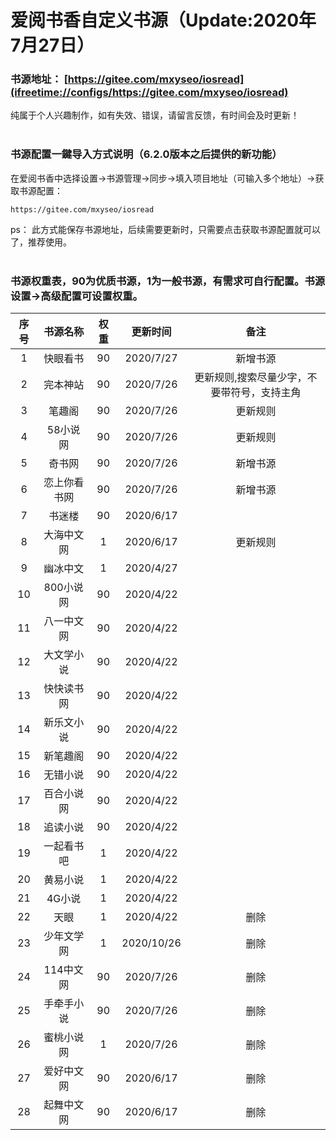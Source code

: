 # 爱阅书香自定义书源（Update:2020年7月27日）

### 书源地址： **[https://gitee.com/mxyseo/iosread](ifreetime://configs/https://gitee.com/mxyseo/iosread)** ###

纯属于个人兴趣制作，如有失效、错误，请留言反馈，有时间会及时更新！<br/><br/>

### 书源配置一鍵导入方式说明（6.2.0版本之后提供的新功能）
在爱阅书香中选择设置→书源管理→同步→填入项目地址（可输入多个地址）→获取书源配置：

```markup
https://gitee.com/mxyseo/iosread
```
ps：
此方式能保存书源地址，后续需要更新时，只需要点击获取书源配置就可以了，推荐使用。<br/><br/>

### 书源权重表，90为优质书源，1为一般书源，有需求可自行配置。书源设置→高级配置可设置权重。<br/>
|序号|书源名称|权重|更新时间|备注|
|:-----:|:-----:|:-----:|:-----:|:-----:|
|1|快眼看书|90|2020/7/27|新增书源|
|2|完本神站|90|2020/7/26|更新规则,搜索尽量少字，不要带符号，支持主角|
|3|笔趣阁|90|2020/7/26|更新规则|
|4|58小说网|90|2020/7/26|更新规则|
|5|奇书网|90|2020/7/26|新增书源|
|6|恋上你看书网|90|2020/7/26|新增书源|
|7|书迷楼|90|2020/6/17||
|8|大海中文网|1|2020/6/17|更新规则|
|9|幽冰中文|1|2020/4/27||
|10|800小说网|90|2020/4/22||
|11|八一中文网|90|2020/4/22||
|12|大文学小说|90|2020/4/22||
|13|快快读书网|90|2020/4/22||
|14|新乐文小说|90|2020/4/22||
|15|新笔趣阁|90|2020/4/22||
|16|无错小说|90|2020/4/22||
|17|百合小说网|90|2020/4/22||
|18|追读小说|90|2020/4/22||
|19|一起看书吧|1|2020/4/22||
|20|黄易小说|1|2020/4/22||
|21|4G小说|1|2020/4/22||
|22|天眼|1|2020/4/22|删除|
|23|少年文学网|1|2020/10/26|删除|
|24|114中文网|90|2020/7/26|删除|
|25|手牵手小说|90|2020/7/26|删除|
|26|蜜桃小说网|1|2020/7/26|删除|
|27|爱好中文网|90|2020/6/17|删除|
|28|起舞中文网|90|2020/6/17|删除|
